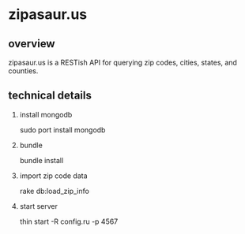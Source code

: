 # zipasaur.us #

## overview ##
zipasaur.us is a RESTish API for querying zip codes, cities, states, and counties.

## technical details ##

1. install mongodb

	sudo port install mongodb

2. bundle
	
	bundle install

3. import zip code data
	
	rake db:load_zip_info
        
3. start server
	
	thin start -R config.ru -p 4567
